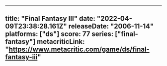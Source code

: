 
---
title: "Final Fantasy III"
date: "2022-04-09T23:38:28.161Z"
releaseDate: "2006-11-14"
platforms: ["ds"]
score: 77
series: ["final-fantasy"]
metacriticLink: "https://www.metacritic.com/game/ds/final-fantasy-iii"
---
